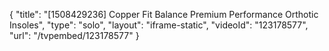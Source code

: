 {
    "title": "[1508429236] Copper Fit Balance Premium Performance Orthotic Insoles",
    "type": "solo",
    "layout": "iframe-static",
    "videoId": "123178577",
    "url": "\/tvpembed\/123178577"
}